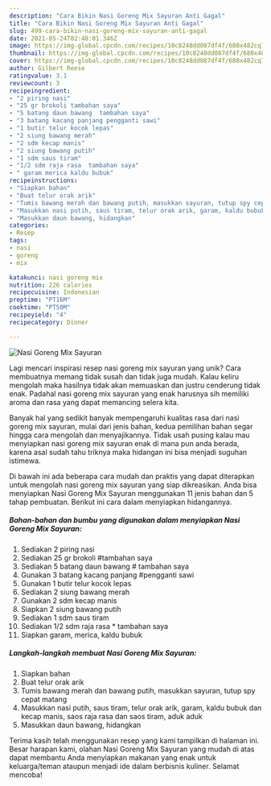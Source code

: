 ```yaml
---
description: "Cara Bikin Nasi Goreng Mix Sayuran Anti Gagal"
title: "Cara Bikin Nasi Goreng Mix Sayuran Anti Gagal"
slug: 499-cara-bikin-nasi-goreng-mix-sayuran-anti-gagal
date: 2021-05-24T02:48:01.346Z
image: https://img-global.cpcdn.com/recipes/10c8248dd087df4f/680x482cq70/nasi-goreng-mix-sayuran-foto-resep-utama.jpg
thumbnail: https://img-global.cpcdn.com/recipes/10c8248dd087df4f/680x482cq70/nasi-goreng-mix-sayuran-foto-resep-utama.jpg
cover: https://img-global.cpcdn.com/recipes/10c8248dd087df4f/680x482cq70/nasi-goreng-mix-sayuran-foto-resep-utama.jpg
author: Gilbert Reese
ratingvalue: 3.1
reviewcount: 3
recipeingredient:
- "2 piring nasi"
- "25 gr brokoli tambahan saya"
- "5 batang daun bawang  tambahan saya"
- "3 batang kacang panjang pengganti sawi"
- "1 butir telur kocok lepas"
- "2 siung bawang merah"
- "2 sdm kecap manis"
- "2 siung bawang putih"
- "1 sdm saus tiram"
- "1/2 sdm raja rasa  tambahan saya"
- " garam merica kaldu bubuk"
recipeinstructions:
- "Siapkan bahan"
- "Buat telur orak arik"
- "Tumis bawang merah dan bawang putih, masukkan sayuran, tutup spy cepat matang"
- "Masukkan nasi putih, saus tiram, telur orak arik, garam, kaldu bubuk dan kecap manis, saos raja rasa dan saos tiram, aduk aduk"
- "Masukkan daun bawang, hidangkan"
categories:
- Resep
tags:
- nasi
- goreng
- mix

katakunci: nasi goreng mix 
nutrition: 226 calories
recipecuisine: Indonesian
preptime: "PT16M"
cooktime: "PT50M"
recipeyield: "4"
recipecategory: Dinner

---
```



![Nasi Goreng Mix Sayuran](https://img-global.cpcdn.com/recipes/10c8248dd087df4f/680x482cq70/nasi-goreng-mix-sayuran-foto-resep-utama.jpg)

Lagi mencari inspirasi resep nasi goreng mix sayuran yang unik? Cara membuatnya memang tidak susah dan tidak juga mudah. Kalau keliru mengolah maka hasilnya tidak akan memuaskan dan justru cenderung tidak enak. Padahal nasi goreng mix sayuran yang enak harusnya sih memiliki aroma dan rasa yang dapat memancing selera kita.



Banyak hal yang sedikit banyak mempengaruhi kualitas rasa dari nasi goreng mix sayuran, mulai dari jenis bahan, kedua pemilihan bahan segar hingga cara mengolah dan menyajikannya. Tidak usah pusing kalau mau menyiapkan nasi goreng mix sayuran enak di mana pun anda berada, karena asal sudah tahu triknya maka hidangan ini bisa menjadi suguhan istimewa.


Di bawah ini ada beberapa cara mudah dan praktis yang dapat diterapkan untuk mengolah nasi goreng mix sayuran yang siap dikreasikan. Anda bisa menyiapkan Nasi Goreng Mix Sayuran menggunakan 11 jenis bahan dan 5 tahap pembuatan. Berikut ini cara dalam menyiapkan hidangannya.

<!--inarticleads1-->

##### Bahan-bahan dan bumbu yang digunakan dalam menyiapkan Nasi Goreng Mix Sayuran:

1. Sediakan 2 piring nasi
1. Sediakan 25 gr brokoli #tambahan saya
1. Sediakan 5 batang daun bawang # tambahan saya
1. Gunakan 3 batang kacang panjang #pengganti sawi
1. Gunakan 1 butir telur kocok lepas
1. Sediakan 2 siung bawang merah
1. Gunakan 2 sdm kecap manis
1. Siapkan 2 siung bawang putih
1. Sediakan 1 sdm saus tiram
1. Sediakan 1/2 sdm raja rasa * tambahan saya
1. Siapkan  garam, merica, kaldu bubuk




<!--inarticleads2-->

##### Langkah-langkah membuat Nasi Goreng Mix Sayuran:

1. Siapkan bahan
1. Buat telur orak arik
1. Tumis bawang merah dan bawang putih, masukkan sayuran, tutup spy cepat matang
1. Masukkan nasi putih, saus tiram, telur orak arik, garam, kaldu bubuk dan kecap manis, saos raja rasa dan saos tiram, aduk aduk
1. Masukkan daun bawang, hidangkan




Terima kasih telah menggunakan resep yang kami tampilkan di halaman ini. Besar harapan kami, olahan Nasi Goreng Mix Sayuran yang mudah di atas dapat membantu Anda menyiapkan makanan yang enak untuk keluarga/teman ataupun menjadi ide dalam berbisnis kuliner. Selamat mencoba!
